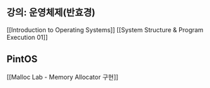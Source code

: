 ## 강의: 운영체제(반효경)
[[Introduction to Operating Systems]]
[[System Structure & Program Execution 01]]

## PintOS
[[Malloc Lab - Memory Allocator 구현]]
